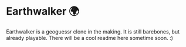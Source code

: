 # Earthwalker 🌍

Earthwalker is a geoguessr clone in the making. It is still barebones, but already playable.
There will be a cool readme here sometime soon. :)
